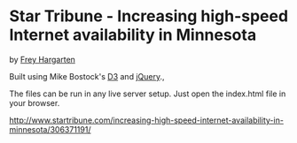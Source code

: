 Star Tribune - Increasing high-speed Internet availability in Minnesota
================

by [Frey Hargarten](https://github.com/jeffhargarten)

Built using Mike Bostock's [D3](https://github.com/mbostock/d3) and [jQuery](https://github.com/jquery/jquery).,

The files can be run in any live server setup. Just open the index.html file in your browser.

http://www.startribune.com/increasing-high-speed-internet-availability-in-minnesota/306371191/